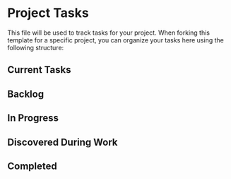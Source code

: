 # Project Tasks

This file will be used to track tasks for your project. When forking this template for a specific project, you can organize your tasks here using the following structure:

## Current Tasks
<!-- Tasks currently being worked on -->

## Backlog
<!-- Future tasks to be implemented -->

## In Progress
<!-- Tasks that are actively in development -->

## Discovered During Work
<!-- New tasks found during development -->

## Completed
<!-- Finished tasks with completion dates -->
